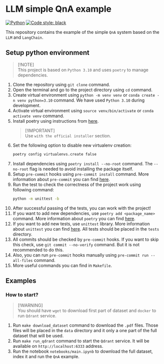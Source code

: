 # LLM simple QnA example

[![Python](https://img.shields.io/badge/python-3.10-blue.svg)](https://www.python.org/downloads/release/python-3100/)
[![Code style: black](https://img.shields.io/badge/code%20style-black-000000.svg)](https://github.com/psf/black)

This repository contains the example of the simple `QnA` system based on the
`LLM` and `LangChain`.

## Setup python environment

> [!NOTE]\
> This project is based on `Python 3.10` and uses `poetry` to manage dependencies.

1. Clone the repository using `git clone` command.
2. Open the terminal and go to the project directory using `cd` command.
3. Create virtual environment using `python -m venv venv` or
   `conda create -n venv python=3.10` command. We have used `Python 3.10` during
   development.
4. Activate virtual environment using `source venv/bin/activate` or
   `conda activate venv` command.
5. Install poetry using instructions from
   [here](https://python-poetry.org/docs/#installation).
   > [!IMPORTANT]\
   > Use `with the official installer` section.
6. Set the following option to disable new virtualenv creation:
   ```bash
   poetry config virtualenvs.create false
   ```
7. Install dependencies using `poetry install --no-root` command. The
   `--no-root` flag is needed to avoid installing the package itself.
8. Setup `pre-commit` hooks using `pre-commit install` command. More information
   about `pre-commit` you can find [here](https://pre-commit.com/).
9. Run the test to check the correctness of the project work using following
   command:
   ```bash
   python -m unittest -b
   ```
10. After successful passing of the tests, you can work with the project!
11. If you want to add new dependencies, use `poetry add <package_name>`
    command. More information about `poetry` you can find
    [here](https://python-poetry.org/docs/basic-usage/).
12. If you want to add new tests, use `unittest` library. More information about
    `unittest` you can find
    [here](https://docs.python.org/3/library/unittest.html). All tests should be
    placed in the `tests` directory.
13. All commits should be checked by `pre-commit` hooks. If you want to skip
    this check, use `git commit --no-verify` command. But it is not recommended
    to do this.
14. Also, you can run `pre-commit` hooks manually using
    `pre-commit run --all-files` command.
15. More useful commands you can find in `Makefile`.

## Examples

### How to start?

> [!WARNING]\
> You should have `wget` to download first part of dataset and `docker` to run `Qdrant`
> service.

1. Run `make download_dataset` command to download the `.pdf` files. Those files
   will be placed in the `data` directory and it only a one part of the full
   dataset that will be used.
2. Run `make run_qdrant` command to start the `Qdrant` service. It will be
   available on `http://localhost:6333` address.
3. Run the notebook `notebooks/main.ipynb` to download the full dataset, index
   it and run the `QnA` example.
